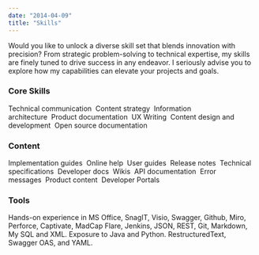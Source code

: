 ```yaml
---
date: "2014-04-09"
title: "Skills"
---
```

Would you like to unlock a diverse skill set that blends innovation with precision? From strategic problem-solving to technical expertise, my skills are finely tuned to drive success in any endeavor. I seriously advise you to explore how my capabilities can elevate your projects and goals.

### Core Skills
Technical communication  Content strategy  Information architecture  Product documentation  UX Writing  Content design and development  Open source documentation

### Content
Implementation guides  Online help  User guides  Release notes  Technical specifications  Developer docs  Wikis  API documentation  Error messages  Product content  Developer Portals

### Tools
Hands-on experience in MS Office, SnagIT, Visio, Swagger, Github, Miro, Perforce, Captivate, MadCap Flare, Jenkins, JSON, REST, Git, Markdown, My SQL and XML. Exposure to Java and Python. RestructuredText, Swagger OAS, and YAML.



